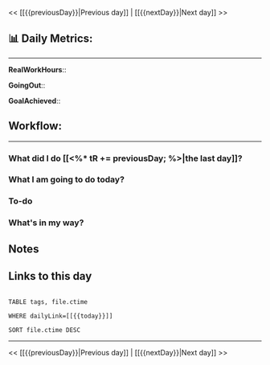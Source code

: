 << [[{{previousDay}}|Previous day]] | [[{{nextDay}}|Next day]] >>

## 📊 Daily Metrics: 

---

**RealWorkHours**::

**GoingOut**::

**GoalAchieved**::

  

## Workflow:

---

### What did I do [[<%* tR += previousDay; %>|the last day]]?

### What I am going to do today?

### To-do

### What's in my way?

  

## Notes

  

## Links to this day

```dataview

TABLE tags, file.ctime

WHERE dailyLink=[[{{today}}]]

SORT file.ctime DESC

```

---

<< [[{{previousDay}}|Previous day]] | [[{{nextDay}}|Next day]] >>